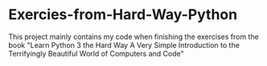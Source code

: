 # Exercies-from-Hard-Way-Python
This project mainly contains my code when finishing the exercises from the book "Learn Python 3 the Hard Way A Very Simple Introduction to the Terrifyingly Beautiful World of Computers and Code"
